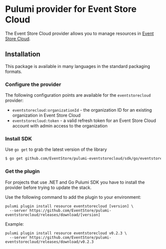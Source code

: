 # Pulumi provider for Event Store Cloud

The Event Store Cloud provider allows you to manage resources in [Event Store Cloud](https://eventstore.com/cloud).

## Installation

This package is available in many languages in the standard packaging formats.

### Configure the provider

The following configuration points are available for the `eventstorecloud` provider:

- `eventstorecloud:organizationId` - the organization ID for an existing organization in Event Store Cloud
- `eventstorecloud:token` - a valid refresh token for an Event Store Cloud account with admin access to the organization

### Install SDK


Use `go get` to grab the latest version of the library

```bash
$ go get github.com/EventStore/pulumi-eventstorecloud/sdk/go/eventstorecloud
```

### Get the plugin

For projects that use .NET and Go Pulumi SDK you have to install the provider before trying to update the stack.

Use the following command to add the plugin to your environment:

```
pulumi plugin install resource eventstorecloud [version] \
  --server https://github.com/EventStore/pulumi-eventstorecloud/releases/download/[version]
```

Example:

```
pulumi plugin install resource eventstorecloud v0.2.3 \
  --server https://github.com/EventStore/pulumi-eventstorecloud/releases/download/v0.2.3
```
